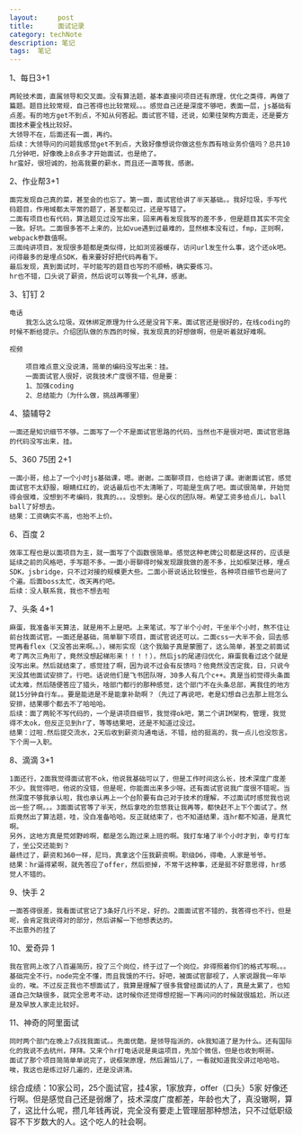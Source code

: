 ```yaml
---
layout:     post
title:      面试记录
category: techNote
description: 笔记
tags:  笔记
---
```


1、每日3+1
    
    两轮技术面，直属领导和交叉面。没有算法题，基本直接问项目还有原理，优化之类得，再做了篇题。题目比较常规，自己答得也比较常规。。。感觉自己还是深度不够吧，表面一层，js基础有点差。有的地方get不到点，不知从何答起。面试官不错，还说，如果往架构方面走，还是要方面技术要全栈比较好。
    大领导不在，后面还有一面，再约。
    后续：大领导问的问题我感觉get不到点，大致好像想说你做这些东西有啥业务价值吗？总共10几分钟吧，好像晚上8点多才开始面试，也是绝了。
    hr蛮好，很坦诚的，抬高我要的薪水，而且还一直等我，感谢。

2、作业帮3+1
    
    面完发现自己真的菜，甚至会的也忘了。第一面，面试官给讲了半天基础。。我好垃圾，手写代码题目，作用域都太平常的题了，甚至都见过，还是写错了。
    二面有项目也有代码，算法题见过没写出来，回来再看发现我写的差不多，但是题目其实不完全一致。好坑。二面很多答不上来的，比如vue遇到过最难的，显然根本没有过，fmp，正则啊，webpack参数值啊。
    三面纯讲项目，发现很多题都是类似得，比如浏览器缓存，访问url发生什么事，这个还ok吧。
    问得最多的是埋点SDK，看来要好好把代码再看下。
    最后发现，真到面试时，平时能写的题目也写的不顺畅，确实要练习。
    hr也不错，口头说了薪资，然后说可以等我一个礼拜，感谢。
    
3、钉钉 2
    
    电话
        我怎么这么垃圾。双休绑定原理为什么还是没背下来。面试官还是很好的，在线coding的时候不断给提示。介绍团队做的东西的时候，我发现真的好想做啊，但是听着就好难啊。

    视频

        项目难点意义没说清，简单的编码没写出来：挂。
        一面面试官人很好，说我技术广度很不错，但是要：
        1、加强coding
        2、总结能力（为什么做，挑战再哪里）

4、猿辅导2

    一面还是知识细节不够。二面写了一个不是面试官思路的代码，当然也不是很对吧，面试官思路的代码没写出来，挂。

5、360 75团 2+1

    一面小哥，给上了一个小时js基础课，嗯。谢谢。二面聊项目，也给讲了课。谢谢面试官，感觉面试官不太舒服，眼睛红红的，说话最后也不太清晰了，可能是生病了吧。面试很简单，开始觉得会很难，没想到不考编码，我真的。。。没想到。是心仪的团队呀。希望工资多给点儿，ball ball了好想去。
    结果：工资确实不高，也抬不上价。

6、百度 2

    效率工程也是以面项目为主，就一面写了个函数很简单。感觉这种老牌公司都是这样的，应该是延续之前的风格吧，手写题不多。一面小哥聊得时候发现跟我做的差不多，比如框架迁移，埋点SDK，jsbridge，只不过对接的规模更大些。二面小哥说话比较慢些，各种项目细节也是问了个遍。后面boss太忙，改天再约吧。
    后续：没人联系我，我也不想去啦

7、头条 4+1

    麻蛋，我准备半天算法，就是用不上是吧。上来笔试，写了半个小时，干坐半个小时，熬不住让前台找面试官。一面还是基础，简单聊下项目，面试官说还可以。二面css一大半不会，回去感觉再看flex（又没答出来啊。。），梯形实现（这个我脑子真是蒙圈了，这么简单，甚至之前面试考了两次三角形了，竟然没想起梯形来！！！！），然后js的尾递归优化，麻蛋我看过这个就是没写出来。然后就结束了，感觉挂了啊，因为说不过会有反馈吗？他竟然没否定我，日，只说今天没其他面试安排了。行吧。话说他们是飞书团队呀，30多人有几个c++。真是当初觉得头条面试太难，然后随便答应了猎头，啥部门都行的那种感觉，这个部门不在头条总部，离我住的地方就15分钟自行车。。要是能进是不是能拿补助啊？（先过了再说吧，老是幻想自己去那上班怎么安排，结果哪个都去不了哈哈哈。
    后续：面了两轮不写代码的，一个是讲项目细节，我觉得ok吧，第二个讲IM架构，管理，我觉得不太ok，但反正见到hr了，等等结果吧，还是不知道过没过。
    结果：过啦.然后提交流水，2天后收到薪资沟通电话，不错，给的挺高的，我一点儿也没怨言。下个周一入职。

8、滴滴 3+1

    1面还行，2面我觉得面试官不ok，他说我基础可以了，但是工作时间这么长，技术深度广度差不少。我觉得吧，他说的没错，但是呢，你能面出来多少呀。还有面试官说我广度很不错呢。当然深度不够我承认啦，我也承认再上一个台阶要有自己对于技术的理解，不过面试时感觉我也说出一些了啊。。。3面面试官等了半天，然后拿吃的忽悠我让我再等，都快赶不上下个面试了。然后竟然出了算法题，哇，没白准备哈哈。反正就结束了，也不知道结果，连hr都不知道，是真忙啊。
    另外，这地方真是荒郊野岭啊，都是怎么跑过来上班的啊。我打车堵了半个小时才到，幸亏打车了，坐公交还能到？
    最终过了，薪资和360一样，尼玛，真拿这个压我薪资啊。职级D6，得嘞，人家是爷爷。
    结果：hr逼得紧啊，就先答应了offer，然后拒掉，不常干这种事，还是挺不好意思得，hr感觉人不错的。

9、快手 2

    一面答得很差，我看面试官记了3条好几行不足，好的。2面面试官不错的，我答得也不行，但是呢，会肯定我说得对的部分，然后讲解一下他想表达的。
    不出意外的挂了

10、爱奇异 1

    我在官网上改了八百遍简历，投了三个岗位，终于过了一个岗位。非得照着你们的格式写啊。。。
    基础完全不行，node完全不懂，而且我饿的不行。好吧，被面试官鄙视了，人家说跟我一年毕业的，唉。不过反正我也不想面试了，我算是理解了很多我曾经面试的人了，真是太累了，也知道自己欠缺很多，就完全思考不动，这时候你还觉得想挖掘一下再问问的时候就很尴尬，所以还是及早放人家走比较好。

11、神奇的阿里面试

    同时两个部门在晚上7点找我面试。。先面优酷，是领导指派的，ok我知道了是为什么。还有国际化的我说不去杭州，拜拜。又来个hr打电话说是奥运项目，先加个微信，但是也收到啊哥。
    面试了那个项目简简单单说完了，说框架原理，然后漏馅儿了，一看就知道我没讲过哈哈哈。唉，我这也是练过好几遍的，还是没讲清。

综合成绩：10家公司，25个面试官，挂4家，1家放弃，offer（口头）5家 好像还行啊。但是感觉自己还是弱爆了，技术深度广度都差，年龄也大了，真没辙啊，算了，这比什么呢，攒几年钱再说，完全没有要走上管理层那种想法，只不过低职级容不下岁数大的人。这个吃人的社会啊。